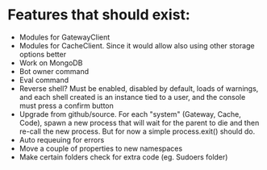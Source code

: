 # Features that should exist:
- Modules for GatewayClient
- Modules for CacheClient. Since it would allow also using other storage options better
- Work on MongoDB
- Bot owner command
- Eval command
- Reverse shell? Must be enabled, disabled by default, loads of warnings, and each shell created is an instance tied to a user, and the console must press a confirm button
- Upgrade from github/source. For each "system" (Gateway, Cache, Code), spawn a new process that will wait for the parent to die and then re-call the new process. But for now a simple process.exit() should do.
- Auto requeuing for errors
- Move a couple of properties to new namespaces
- Make certain folders check for extra code (eg. Sudoers folder)